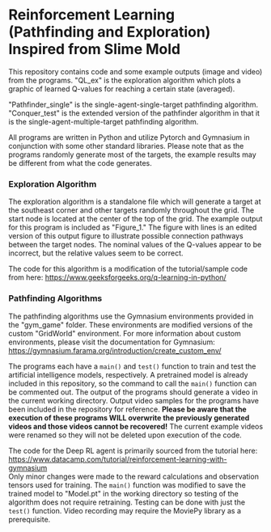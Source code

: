 # Reinforcement Learning (Pathfinding and Exploration) Inspired from Slime Mold
This repository contains code and some example outputs (image and video) from the programs.
"QL_ex" is the exploration algorithm which plots a graphic of learned Q-values for reaching a certain state (averaged).

"Pathfinder_single" is the single-agent-single-target pathfinding algorithm.
"Conquer_test" is the extended version of the pathfinder algorithm in that it is the single-agent-multiple-target pathfinding algorithm.

All programs are written in Python and utilize Pytorch and Gymnasium in conjunction with some other standard libraries.
Please note that as the programs randomly generate most of the targets, the example results may be different from what the code generates.

### Exploration Algorithm
The exploration algorithm is a standalone file which will generate a target at the southeast corner and other targets randomly throughout the grid. The start node is located at the center of the top of the grid.
The example output for this program is included as "Figure_1." The figure with lines is an edited version of this output figure to illustrate possible connection pathways between the target nodes.
The nominal values of the Q-values appear to be incorrect, but the relative values seem to be correct.

The code for this algorithm is a modification of the tutorial/sample code from here: https://www.geeksforgeeks.org/q-learning-in-python/

### Pathfinding Algorithms
The pathfinding algorithms use the Gymnasium environments provided in the "gym_game" folder. These environments are modified versions of the custom "GridWorld" environment.
For more information about custom environments, please visit the documentation for Gymnasium: https://gymnasium.farama.org/introduction/create_custom_env/

The programs each have a `main()` and `test()` function to train and test the artificial intelligence models, respectively.
A pretrained model is already included in this repository, so the command to call the `main()` function can be commented out.
The output of the programs should generate a video in the current working directory. Output video samples for the programs have been included in the repository for reference.
**Please be aware that the execution of these programs WILL overwrite the previously generated videos and those videos cannot be recovered!**
The current example videos were renamed so they will not be deleted upon execution of the code.

The code for the Deep RL agent is primarily sourced from the tutorial here: https://www.datacamp.com/tutorial/reinforcement-learning-with-gymnasium \
Only minor changes were made to the reward calculations and observation tensors used for training. The `main()` function was modified to save the trained model to "Model.pt" in the working directory so testing of the algorithm does not require retraining.
Testing can be done with just the `test()` function. Video recording may require the MoviePy library as a prerequisite.
